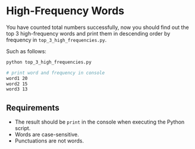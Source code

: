 # High-Frequency Words

You have counted total numbers successfully, now you should find out the top 3 high-frequency words and print them in descending order by frequency in `top_3_high_frequencies.py`.

Such as follows:

```bash
python top_3_high_frequencies.py

# print word and frequency in console
word1 20
word2 15
word3 13
```

## Requirements

- The result should be `print` in the console when executing the Python script.
- Words are case-sensitive.
- Punctuations are not words.
